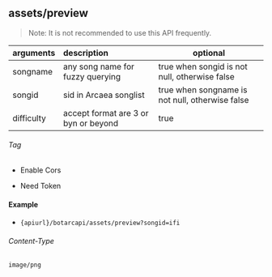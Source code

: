 ## assets/preview

> Note: It is not recommended to use this API frequently.

| arguments  | description                          | optional                                        |
|:-----------|:-------------------------------------|-------------------------------------------------|
| songname   | any song name for fuzzy querying     | true when songid is not null, otherwise false   |
| songid     | sid in Arcaea songlist               | true when songname is not null, otherwise false |
| difficulty | accept format are 3 or byn or beyond | true                                            |

###### Tag

* Enable Cors

* Need Token

#### Example

+ `{apiurl}/botarcapi/assets/preview?songid=ifi`

###### Content-Type

```
image/png
```
